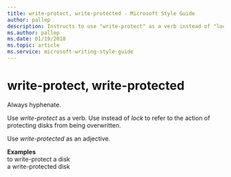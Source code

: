 ```yaml
---
title: write-protect, write-protected - Microsoft Style Guide
author: pallep
description: Instructs to use "write-protect" as a verb instead of "lock" to refer to the action of protecting disks from being overwritten, use "write-protected" as an adjective, and to always hyphenate both.
ms.author: pallep
ms.date: 01/19/2018
ms.topic: article
ms.service: microsoft-writing-style-guide
---
```


# write-protect, write-protected

Always hyphenate. 

Use *write-protect* as a verb. Use instead of *lock* to refer to the action of protecting disks from being overwritten. 

Use *write-protected* as an adjective.

**Examples**  
to write-protect a disk  
a write-protected disk 
